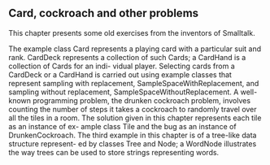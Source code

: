##  Card, cockroach and other problems

This chapter presents some old exercises from the inventors of Smalltalk.

The example class Card represents a playing card with a particular suit and rank. CardDeck represents a collection of such Cards; a CardHand is a collection of Cards for an indi- vidual player. Selecting cards from a CardDeck or a CardHand is carried out using example classes that represent sampling with replacement, SampleSpaceWithReplacement, and sampling without replacement, SampleSpaceWithoutReplacement. A well-known programming problem, the drunken cockroach problem, involves counting the number of steps it takes a cockroach to randomly travel over all the tiles in a room. The solution given in this chapter represents each tile as an instance of ex- ample class Tile and the bug as an instance of DrunkenCockroach. The third example in this chapter is of a tree-like data structure represent- ed by classes Tree and Node; a WordNode illustrates the way trees can be used to store strings representing words.
